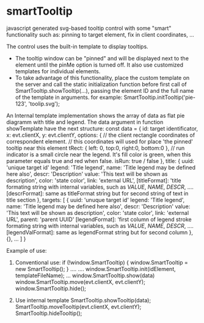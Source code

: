 # smartTooltip
javascript generated svg-based tooltip control with some "smart" functionality such as: pinning to target element, fix in client coordinates, ...

The control uses the built-in template to display tooltips.
 * The tooltip window can be "pinned" and will be displayed next to the element until the pinMe option is turned off.
It also use customized templates for individual elements.
 * To take advantage of this functionality, place the custom template on the server and call the static initialization function before first call of SmartTooltip.showTooltip(...), passing the element ID and the full name of the template in arguments.
 for example: SmartTooltip.initTooltip('pie-123', 'toolip.svg');
 
 An Internal template implementation shows the array of data as flat pie diagramm with title and legend.
 The data argument in function showTemplate have the next structure:
 const data = {
  	id: target identificator,
		x:  evt.clientX,
		y:  evt.clientY,
		options: {
			// the client rectangle coordinates of correspondent element.
			// this coordinates will used for place 'the pinned' tooltip near this element
			tRect: { left: 0, top:0, right:0, bottom:0 },
			// run indicator is a small circle near the legend. It's fill color is green, when this parameter equals true and red when false.
			isRun: true / false
		},
		title: {
			uuid:	  'unique target id'
			legend: 'Title legend',
			name:   'Title legend may be defined here also',
			descr:	'Description'
			value:  'This text will be shown as description',
			color:  'state color',
			link:   'external URL',
			[titleFormat]: 'title formating string with internal variables, such as $VALUE$, $NAME$, $DESCR$, ....
			[descrFormat]: same as titleFormat string but for second string of text in title section
		},
		targets: [
			{
				uuid:	  'unuque target id'
				legend: 'Title legend',
				name:   'Title legend may be defined here also',
				descr:	'Description'
				value:  'This text will be shown as description',
				color:  'state color',
				link:   'external URL',
				parent: 'parent UUID'
				[legendFormat]: 'first column of legend stroke formating string with internal variables, such as $VALUE$, $NAME$, $DESCR$, ....
				[legendValFormat]: same as legendFormat string but for second column
			},
			{}, ...
		]
	}
  
  Example of use:
 
 1. Conventional use:
  if (!window.SmartTooltip) {
    window.SmartTooltip = new SmartTooltip();
  }
  ....
  ....
  window.SmartTooltip.init(idElement, templateFileName);
  ...
  window.SmartTooltip.show(data)
  window.SmartTooltip.move(evt.clientX, evt.clientY);
  window.SmartTooltip.hide();
 
 2. Use internal template
  SmartTooltip.showTooltip(data);
  SmartTooltip.moveTooltip(evt.clientX, evt.clientY);
  SmartTooltip.hideTooltip();
 
